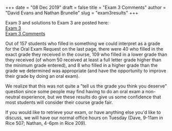 +++
date = "08 Dec 2019"
draft = false
title = "Exam 3 Comments"
author = "David Evans and Nathan Brunelle"
slug = "exam3results"
+++

Exam 3 and solutions to Exam 3 are posted here:  
[Exam 3](/docs/exam3.pdf)  
[Exam 3 Comments](/docs/exam3comments.pdf)

Out of 157 students who filled in something we could interpret as a
grade for the Oral Exam Request on the last page, there were 40 who
filled in the exact grade they received in the course, 109 who filled
in a lower grade than they received (of whom 50 received at least a
full letter grade higher than the minimum grade entered), and 8 who
filled in a higher grade than the grade we determined was appropriate
(and have the opportunity to improve their grade by doing an oral
exam).

We realize that this was not quite a "tell us the grade you think you
deserve" question since some people may find having to do an oral exam
a non-neutral experience, but we these results do give us some
confidence that most students will consider their course grade fair.

If you would like to retrieve your exam, or have anything else you'd
like to discuss, we will have our normal office hours on Tuesday
(Dave, 9-11am in Rice 507; Nathan, 4-6pm in Rice 209).

